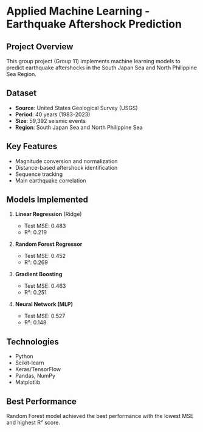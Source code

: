 # Applied Machine Learning - Earthquake Aftershock Prediction

## Project Overview
This group project (Group 11) implements machine learning models to predict earthquake aftershocks in the South Japan Sea and North Philippine Sea Region.

## Dataset
- **Source**: United States Geological Survey (USGS)
- **Period**: 40 years (1983-2023)
- **Size**: 59,392 seismic events
- **Region**: South Japan Sea and North Philippine Sea

## Key Features
- Magnitude conversion and normalization
- Distance-based aftershock identification
- Sequence tracking
- Main earthquake correlation

## Models Implemented
1. **Linear Regression** (Ridge)
   - Test MSE: 0.483
   - R²: 0.219

2. **Random Forest Regressor**
   - Test MSE: 0.452
   - R²: 0.269

3. **Gradient Boosting**
   - Test MSE: 0.463
   - R²: 0.251

4. **Neural Network (MLP)**
   - Test MSE: 0.527
   - R²: 0.148

## Technologies
- Python
- Scikit-learn
- Keras/TensorFlow
- Pandas, NumPy
- Matplotlib

## Best Performance
Random Forest model achieved the best performance with the lowest MSE and highest R² score.
